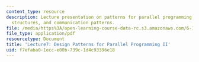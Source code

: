 ```yaml
---
content_type: resource
description: Lecture presentation on patterns for parallel programming, supporting
  structures, and communication patterns.
file: /media/https%3A/open-learning-course-data-rc.s3.amazonaws.com/6-189-multicore-programming-primer-january-iap-2007/f7efaba01ecce00b739c1d4c93396e18_lec7patterns2.pdf
file_type: application/pdf
resourcetype: Document
title: 'Lecture7: Design Patterns for Parallel Programming II'
uid: f7efaba0-1ecc-e00b-739c-1d4c93396e18
---
```

